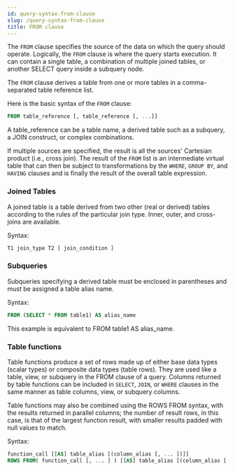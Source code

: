 ```yaml
---
id: query-syntax-from-clause
slug: /query-syntax-from-clause
title: FROM clause
---
```


The `FROM` clause specifies the source of the data on which the query should operate. Logically, the `FROM` clause is where the query starts execution. It can contain a single table, a combination of multiple joined tables, or another SELECT query inside a subquery node.

The `FROM` clause derives a table from one or more tables in a comma-separated table reference list.

Here is the basic syntax of the `FROM` clause:

```sql
FROM table_reference [, table_reference [, ...]]
```

A table_reference can be a table name, a derived table such as a subquery, a JOIN construct, or complex combinations.


If multiple sources are specified, the result is all the sources' Cartesian product (i.e., cross join). The result of the `FROM` list is an intermediate virtual table that can then be subject to transformations by the `WHERE`, `GROUP BY`, and `HAVING` clauses and is finally the result of the overall table expression.


### Joined Tables

A joined table is a table derived from two other (real or derived) tables according to the rules of the particular join type. Inner, outer, and cross-joins are available. 

Syntax:

```sql
T1 join_type T2 [ join_condition ]
```

### Subqueries

Subqueries specifying a derived table must be enclosed in parentheses and must be assigned a table alias name.

Syntax:

```sql
FROM (SELECT * FROM table1) AS alias_name
```

This example is equivalent to FROM table1 AS alias_name.



### Table functions

Table functions produce a set of rows made up of either base data types (scalar types) or composite data types (table rows). They are used like a table, view, or subquery in the FROM clause of a query. Columns returned by table functions can be included in `SELECT`, `JOIN`, or `WHERE` clauses in the same manner as table columns, view, or subquery columns.

Table functions may also be combined using the ROWS FROM syntax, with the results returned in parallel columns; the number of result rows, in this case, is that of the largest function result, with smaller results padded with null values to match.

Syntax:

```sql
function_call [[AS] table_alias [(column_alias [, ... ])]]
ROWS FROM( function_call [, ... ] ) [[AS] table_alias [(column_alias [, ... ])]]
```
